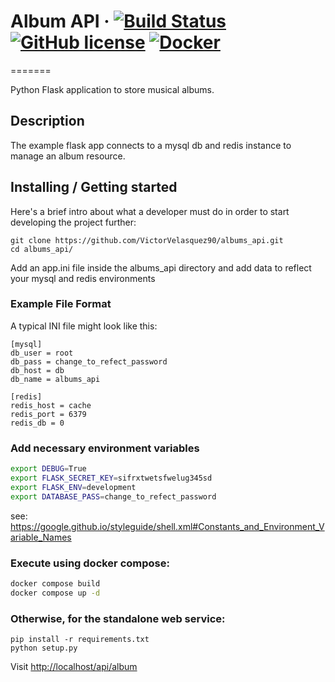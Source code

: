 # Album API &middot; [![Build Status](https://secure.travis-ci.org/TwP/inifile.png)](http://travis-ci.org/TwP/inifile) [![GitHub license](https://img.shields.io/badge/license-MIT-blue.svg?style=flat-square)](https://github.com/your/your-project/blob/master/LICENSE) [![Docker](https://img.shields.io/docker/automated/jrottenberg/ffmpeg.svg?maxAge=2592000)]()
=======

Python Flask application to store musical albums.

Description
-----------
The example flask app connects to a mysql db and redis instance to manage an album resource.

## Installing / Getting started

Here's a brief intro about what a developer must do in order to start developing
the project further:

```shell
git clone https://github.com/VictorVelasquez90/albums_api.git
cd albums_api/
```

Add an app.ini file inside the albums_api directory and add data to reflect your mysql and redis environments

### Example File Format

A typical INI file might look like this:

    [mysql]
    db_user = root
    db_pass = change_to_refect_password
    db_host = db
    db_name = albums_api

    [redis]
    redis_host = cache
    redis_port = 6379
    redis_db = 0

### Add necessary environment variables

```sh
export DEBUG=True
export FLASK_SECRET_KEY=sifrxtwetsfwelug345sd
export FLASK_ENV=development
export DATABASE_PASS=change_to_refect_password
```
see: https://google.github.io/styleguide/shell.xml#Constants_and_Environment_Variable_Names

### Execute using docker compose:

```sh
docker compose build
docker compose up -d
```

### Otherwise, for the standalone web service:

```shell
pip install -r requirements.txt
python setup.py
```

Visit [http://localhost/api/album](http://localhost/api/album)